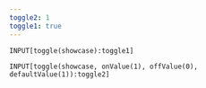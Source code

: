 ```yaml
---
toggle2: 1
toggle1: true
---
```


```meta-bind
INPUT[toggle(showcase):toggle1]
```

```meta-bind
INPUT[toggle(showcase, onValue(1), offValue(0), defaultValue(1)):toggle2]
```